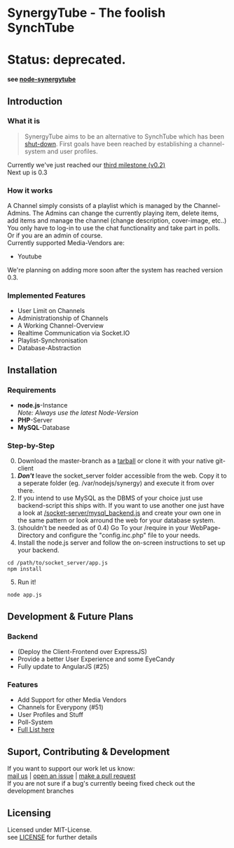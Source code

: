 # SynergyTube - The foolish SynchTube
# Status: deprecated.
**see [node-synergytube](https://github.com/TeamSynergy/node-synergytube)**

## Introduction
### What it is
> SynergyTube aims to be an alternative to SynchTube which has been [shut-down](http://synchtube.com/).
> First goals have been reached by establishing a channel-system and user profiles. 

Currently we've just reached our [third milestone (v0.2)](https://github.com/screeny05/SynergyTube/archive/master.zip)  
Next up is 0.3

### How it works
A Channel simply consists of a playlist which is managed by the Channel-Admins.
The Admins can change the currently playing item, delete items, add items and manage the channel (change description, cover-image, etc..)  
You only have to log-in to use the chat functionality and take part in polls. Or if you are an admin of course.  
Currently supported Media-Vendors are:
- Youtube

We're planning on adding more soon after the system has reached version 0.3.

### Implemented Features
- User Limit on Channels
- Administrationship of Channels
- A Working Channel-Overview
- Realtime Communication via Socket.IO
- Playlist-Synchronisation
- Database-Abstraction

## Installation
### Requirements

* **node.js**-Instance  
_Note: Always use the latest Node-Version_
* **PHP**-Server
* **MySQL**-Database

### Step-by-Step

0. Download the master-branch as a [tarball](https://github.com/TeamSynergy/SynergyTube/archive/master.zip) or clone it with your native git-client
1. **_Don't_** leave the socket_server folder accessible from the web. Copy it to a seperate folder (eg. /var/nodejs/synergy) and execute it from over there.
2. If you intend to use MySQL as the DBMS of your choice just use backend-script this ships with. If you want to use another one just have a look at [/socket-server/mysql_backend.js](https://github.com/screeny05/synergyTube/blob/master/socket_server/mysql_backend.js) and create your own one in the same pattern or look arround the web for your database system. 
3. (shouldn't be needed as of 0.4) Go To your /require in your WebPage-Directory and configure the "config.inc.php" file to your needs.
4. Install the node.js server and follow the on-screen instructions to set up your backend.

```
cd /path/to/socket_server/app.js
npm install
```
5. Run it!

```
node app.js
```

## Development & Future Plans
### Backend

- (Deploy the Client-Frontend over ExpressJS)
- Provide a better User Experience and some EyeCandy
- Fully update to AngularJS (#25)

### Features

- Add Support for other Media Vendors
- Channels for Everypony (#51)
- User Profiles and Stuff
- Poll-System
- [Full List here](https://github.com/screeny05/synergyTube/issues?labels=Feature&state=open)

## Suport, Contributing & Development
If you want to support our work let us know:  
[mail us](mailto:screeny05@gmail.com) | [open an issue](https://github.com/TeamSynergy/SynergyTube/issues/new) | [make a pull request](https://github.com/TeamSynergy/SynergyTube/pull/new/master)  
If you are not sure if a bug's currently beeing fixed check out the development branches

## Licensing
Licensed under MIT-License.  
see [LICENSE](https://github.com/screeny05/synergyTube/blob/master/LICENSE) for further details
